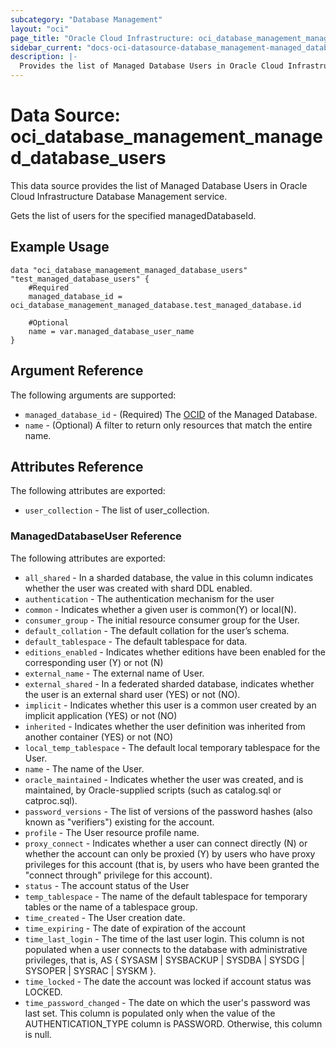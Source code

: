 ```yaml
---
subcategory: "Database Management"
layout: "oci"
page_title: "Oracle Cloud Infrastructure: oci_database_management_managed_database_users"
sidebar_current: "docs-oci-datasource-database_management-managed_database_users"
description: |-
  Provides the list of Managed Database Users in Oracle Cloud Infrastructure Database Management service
---
```


# Data Source: oci_database_management_managed_database_users
This data source provides the list of Managed Database Users in Oracle Cloud Infrastructure Database Management service.

Gets the list of users for the specified managedDatabaseId.

## Example Usage

```hcl
data "oci_database_management_managed_database_users" "test_managed_database_users" {
	#Required
	managed_database_id = oci_database_management_managed_database.test_managed_database.id

	#Optional
	name = var.managed_database_user_name
}
```

## Argument Reference

The following arguments are supported:

* `managed_database_id` - (Required) The [OCID](https://docs.cloud.oracle.com/iaas/Content/General/Concepts/identifiers.htm) of the Managed Database.
* `name` - (Optional) A filter to return only resources that match the entire name.


## Attributes Reference

The following attributes are exported:

* `user_collection` - The list of user_collection.

### ManagedDatabaseUser Reference

The following attributes are exported:

* `all_shared` - In a sharded database, the value in this column indicates whether the user was created with shard DDL enabled.
* `authentication` - The authentication mechanism for the user
* `common` - Indicates whether a given user is common(Y) or local(N).
* `consumer_group` - The initial resource consumer group for the User.
* `default_collation` - The default collation for the user’s schema.
* `default_tablespace` - The default tablespace for data.
* `editions_enabled` - Indicates whether editions have been enabled for the corresponding user (Y) or not (N)
* `external_name` - The external name of User.
* `external_shared` - In a federated sharded database, indicates whether the user is an external shard user (YES) or not (NO).
* `implicit` - Indicates whether this user is a common user created by an implicit application (YES) or not (NO)
* `inherited` - Indicates whether the user definition was inherited from another container (YES) or not (NO)
* `local_temp_tablespace` - The default local temporary tablespace for the User.
* `name` - The name of the User.
* `oracle_maintained` - Indicates whether the user was created, and is maintained, by Oracle-supplied scripts (such as catalog.sql or catproc.sql).
* `password_versions` - The list of versions of the password hashes (also known as "verifiers") existing for the account.
* `profile` - The User resource profile name.
* `proxy_connect` - Indicates whether a user can connect directly (N) or whether the account can only be proxied (Y) by users who have proxy privileges for this account (that is, by users who have been granted the "connect through" privilege for this account). 
* `status` - The account status of the User
* `temp_tablespace` - The name of the default tablespace for temporary tables or the name of a tablespace group.
* `time_created` - The User creation date.
* `time_expiring` - The date of expiration of the account
* `time_last_login` - The time of the last user login. This column is not populated when a user connects to the database with administrative privileges, that is, AS { SYSASM | SYSBACKUP | SYSDBA | SYSDG | SYSOPER | SYSRAC | SYSKM }. 
* `time_locked` - The date the account was locked if account status was LOCKED.
* `time_password_changed` - The date on which the user's password was last set. This column is populated only when the value of the AUTHENTICATION_TYPE column is PASSWORD. Otherwise, this column is null. 

